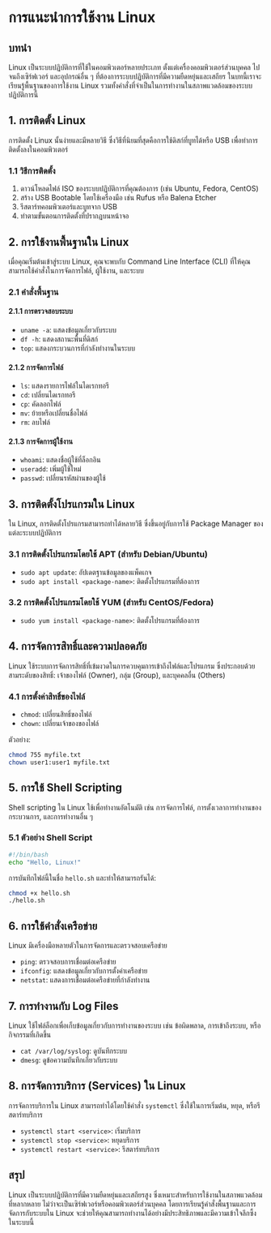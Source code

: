 # การแนะนำการใช้งาน Linux

## บทนำ

Linux เป็นระบบปฏิบัติการที่ใช้ในคอมพิวเตอร์หลายประเภท ตั้งแต่เครื่องคอมพิวเตอร์ส่วนบุคคล ไปจนถึงเซิร์ฟเวอร์ และอุปกรณ์อื่น ๆ ที่ต้องการระบบปฏิบัติการที่มีความยืดหยุ่นและเสถียร ในบทนี้เราจะเรียนรู้พื้นฐานของการใช้งาน Linux รวมทั้งคำสั่งที่จำเป็นในการทำงานในสภาพแวดล้อมของระบบปฏิบัติการนี้

## 1. การติดตั้ง Linux

การติดตั้ง Linux นั้นง่ายและมีหลายวิธี ซึ่งวิธีที่นิยมที่สุดคือการใช้ดิสก์ที่บูทได้หรือ USB เพื่อทำการติดตั้งลงในคอมพิวเตอร์

### 1.1 วิธีการติดตั้ง

1. ดาวน์โหลดไฟล์ ISO ของระบบปฏิบัติการที่คุณต้องการ (เช่น Ubuntu, Fedora, CentOS)
2. สร้าง USB Bootable โดยใช้เครื่องมือ เช่น Rufus หรือ Balena Etcher
3. รีสตาร์ทคอมพิวเตอร์และบูทจาก USB
4. ทำตามขั้นตอนการติดตั้งที่ปรากฏบนหน้าจอ

## 2. การใช้งานพื้นฐานใน Linux

เมื่อคุณเริ่มต้นเข้าสู่ระบบ Linux, คุณจะพบกับ Command Line Interface (CLI) ที่ให้คุณสามารถใช้คำสั่งในการจัดการไฟล์, ผู้ใช้งาน, และระบบ

### 2.1 คำสั่งพื้นฐาน

#### 2.1.1 การตรวจสอบระบบ

- `uname -a`: แสดงข้อมูลเกี่ยวกับระบบ
- `df -h`: แสดงสถานะพื้นที่ดิสก์
- `top`: แสดงกระบวนการที่กำลังทำงานในระบบ

#### 2.1.2 การจัดการไฟล์

- `ls`: แสดงรายการไฟล์ในไดเรกทอรี
- `cd`: เปลี่ยนไดเรกทอรี
- `cp`: คัดลอกไฟล์
- `mv`: ย้ายหรือเปลี่ยนชื่อไฟล์
- `rm`: ลบไฟล์

#### 2.1.3 การจัดการผู้ใช้งาน

- `whoami`: แสดงชื่อผู้ใช้ที่ล็อกอิน
- `useradd`: เพิ่มผู้ใช้ใหม่
- `passwd`: เปลี่ยนรหัสผ่านของผู้ใช้

## 3. การติดตั้งโปรแกรมใน Linux

ใน Linux, การติดตั้งโปรแกรมสามารถทำได้หลายวิธี ซึ่งขึ้นอยู่กับการใช้ Package Manager ของแต่ละระบบปฏิบัติการ

### 3.1 การติดตั้งโปรแกรมโดยใช้ APT (สำหรับ Debian/Ubuntu)

- `sudo apt update`: อัปเดตฐานข้อมูลของแพ็คเกจ
- `sudo apt install <package-name>`: ติดตั้งโปรแกรมที่ต้องการ

### 3.2 การติดตั้งโปรแกรมโดยใช้ YUM (สำหรับ CentOS/Fedora)

- `sudo yum install <package-name>`: ติดตั้งโปรแกรมที่ต้องการ

## 4. การจัดการสิทธิ์และความปลอดภัย

Linux ใช้ระบบการจัดการสิทธิ์ที่เข้มงวดในการควบคุมการเข้าถึงไฟล์และโปรแกรม ซึ่งประกอบด้วยสามระดับของสิทธิ์: เจ้าของไฟล์ (Owner), กลุ่ม (Group), และบุคคลอื่น (Others)

### 4.1 การตั้งค่าสิทธิ์ของไฟล์

- `chmod`: เปลี่ยนสิทธิ์ของไฟล์
- `chown`: เปลี่ยนเจ้าของของไฟล์

ตัวอย่าง:

```bash
chmod 755 myfile.txt
chown user1:user1 myfile.txt
```

## 5. การใช้ Shell Scripting

Shell scripting ใน Linux ใช้เพื่อทำงานอัตโนมัติ เช่น การจัดการไฟล์, การตั้งเวลาการทำงานของกระบวนการ, และการทำงานอื่น ๆ

### 5.1 ตัวอย่าง Shell Script

```bash
#!/bin/bash
echo "Hello, Linux!"
```

การบันทึกไฟล์นี้ในชื่อ `hello.sh` และทำให้สามารถรันได้:

```bash
chmod +x hello.sh
./hello.sh
```

## 6. การใช้คำสั่งเครือข่าย

Linux มีเครื่องมือหลายตัวในการจัดการและตรวจสอบเครือข่าย

- `ping`: ตรวจสอบการเชื่อมต่อเครือข่าย
- `ifconfig`: แสดงข้อมูลเกี่ยวกับการตั้งค่าเครือข่าย
- `netstat`: แสดงการเชื่อมต่อเครือข่ายที่กำลังทำงาน

## 7. การทำงานกับ Log Files

Linux ใช้ไฟล์ล็อกเพื่อเก็บข้อมูลเกี่ยวกับการทำงานของระบบ เช่น ข้อผิดพลาด, การเข้าถึงระบบ, หรือกิจกรรมที่เกิดขึ้น

- `cat /var/log/syslog`: ดูบันทึกระบบ
- `dmesg`: ดูข้อความบันทึกเกี่ยวกับระบบ

## 8. การจัดการบริการ (Services) ใน Linux

การจัดการบริการใน Linux สามารถทำได้โดยใช้คำสั่ง `systemctl` ซึ่งใช้ในการเริ่มต้น, หยุด, หรือรีสตาร์ทบริการ

- `systemctl start <service>`: เริ่มบริการ
- `systemctl stop <service>`: หยุดบริการ
- `systemctl restart <service>`: รีสตาร์ทบริการ

## สรุป

Linux เป็นระบบปฏิบัติการที่มีความยืดหยุ่นและเสถียรสูง ซึ่งเหมาะสำหรับการใช้งานในสภาพแวดล้อมที่หลากหลาย ไม่ว่าจะเป็นเซิร์ฟเวอร์หรือคอมพิวเตอร์ส่วนบุคคล โดยการเรียนรู้คำสั่งพื้นฐานและการจัดการกับระบบใน Linux จะช่วยให้คุณสามารถทำงานได้อย่างมีประสิทธิภาพและมีความเข้าใจลึกซึ้งในระบบนี้